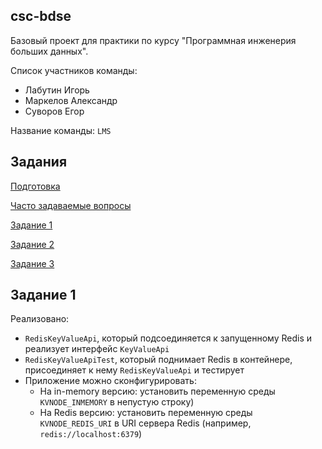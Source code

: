 ## csc-bdse
Базовый проект для практики по курсу "Программная инженерия больших данных".

Список участников команды:

* Лабутин Игорь
* Маркелов Александр
* Суворов Егор

Название команды: `LMS`

## Задания
[Подготовка](INSTALL.md)

[Часто задаваемые вопросы](FAQ.md)

[Задание 1](TASK1.md)

[Задание 2](TASK2.md)

[Задание 3](TASK3.md)

## Задание 1

Реализовано:

* `RedisKeyValueApi`, который подсоединяется к запущенному Redis и реализует интерфейс `KeyValueApi`
* `RedisKeyValueApiTest`, который поднимает Redis в контейнере, присоединяет к нему `RedisKeyValueApi` и тестирует
* Приложение можно сконфигурировать:
   * На in-memory версию: установить переменную среды `KVNODE_INMEMORY` в непустую строку)
   * На Redis версию: установить переменную среды `KVNODE_REDIS_URI` в URI сервера Redis (например, `redis://localhost:6379`)
